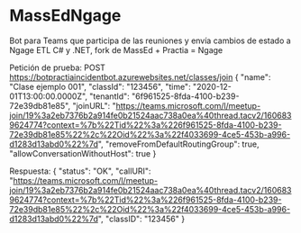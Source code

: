 # MassEdNgage
Bot para Teams que participa de las reuniones y envía cambios de estado a Ngage ETL
C# y .NET, fork de 
MassEd + Practia = Ngage

Petición de prueba:
POST
https://botpractiaincidentbot.azurewebsites.net/classes/join
{
    "name": "Clase ejemplo 001",
    "classId": "123456",
    "time": "2020-12-01T13:00:00.0000Z",
    "tenantId": "6f961525-8fda-4100-b239-72e39db81e85",
    "joinURL": "https://teams.microsoft.com/l/meetup-join/19%3a2eb7376b2a914fe0b21524aac738a0ea%40thread.tacv2/1606839624774?context=%7b%22Tid%22%3a%226f961525-8fda-4100-b239-72e39db81e85%22%2c%22Oid%22%3a%22f4033699-4ce5-453b-a996-d1283d13abd0%22%7d",
    "removeFromDefaultRoutingGroup": true,
    "allowConversationWithoutHost": true
}

Respuesta:
{
  "status": "OK",
  "callURI": "https://teams.microsoft.com/l/meetup-join/19%3a2eb7376b2a914fe0b21524aac738a0ea%40thread.tacv2/1606839624774?context=%7b%22Tid%22%3a%226f961525-8fda-4100-b239-72e39db81e85%22%2c%22Oid%22%3a%22f4033699-4ce5-453b-a996-d1283d13abd0%22%7d",
  "classID": "123456"
}